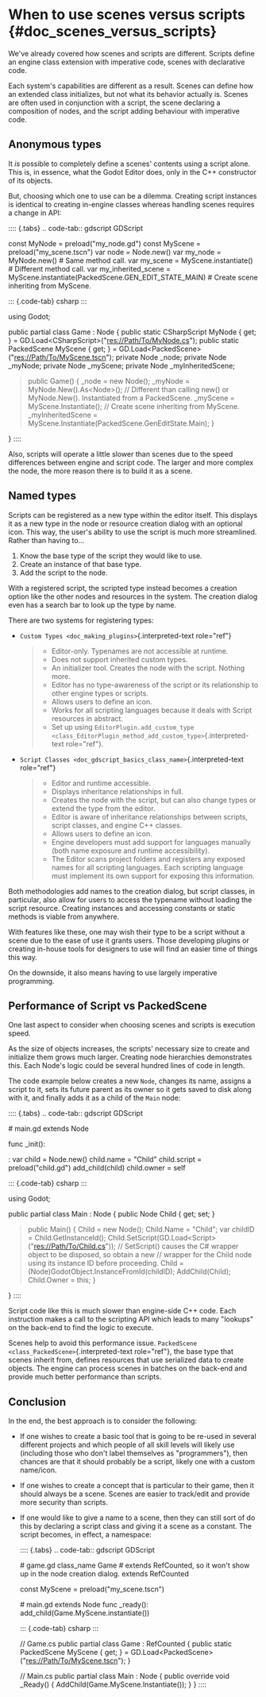 # When to use scenes versus scripts {#doc_scenes_versus_scripts}

We\'ve already covered how scenes and scripts are different. Scripts
define an engine class extension with imperative code, scenes with
declarative code.

Each system\'s capabilities are different as a result. Scenes can define
how an extended class initializes, but not what its behavior actually
is. Scenes are often used in conjunction with a script, the scene
declaring a composition of nodes, and the script adding behaviour with
imperative code.

## Anonymous types

It *is* possible to completely define a scenes\' contents using a script
alone. This is, in essence, what the Godot Editor does, only in the C++
constructor of its objects.

But, choosing which one to use can be a dilemma. Creating script
instances is identical to creating in-engine classes whereas handling
scenes requires a change in API:

:::: {.tabs}
.. code-tab:: gdscript GDScript

const MyNode = preload(\"my_node.gd\") const MyScene =
preload(\"my_scene.tscn\") var node = Node.new() var my_node =
MyNode.new() \# Same method call. var my_scene = MyScene.instantiate()
\# Different method call. var my_inherited_scene =
MyScene.instantiate(PackedScene.GEN_EDIT_STATE_MAIN) \# Create scene
inheriting from MyScene.

::: {.code-tab}
csharp
:::

using Godot;

public partial class Game : Node { public static CSharpScript MyNode {
get; } = GD.Load\<CSharpScript\>(\"<res://Path/To/MyNode.cs>\"); public
static PackedScene MyScene { get; } =
GD.Load\<PackedScene\>(\"<res://Path/To/MyScene.tscn>\"); private Node
\_node; private Node \_myNode; private Node \_myScene; private Node
\_myInheritedScene;

> public Game() { \_node = new Node(); \_myNode =
> MyNode.New().As\<Node\>(); // Different than calling new() or
> MyNode.New(). Instantiated from a PackedScene. \_myScene =
> MyScene.Instantiate(); // Create scene inheriting from MyScene.
> \_myInheritedScene =
> MyScene.Instantiate(PackedScene.GenEditState.Main); }

}
::::

Also, scripts will operate a little slower than scenes due to the speed
differences between engine and script code. The larger and more complex
the node, the more reason there is to build it as a scene.

## Named types

Scripts can be registered as a new type within the editor itself. This
displays it as a new type in the node or resource creation dialog with
an optional icon. This way, the user\'s ability to use the script is
much more streamlined. Rather than having to\...

1.  Know the base type of the script they would like to use.
2.  Create an instance of that base type.
3.  Add the script to the node.

With a registered script, the scripted type instead becomes a creation
option like the other nodes and resources in the system. The creation
dialog even has a search bar to look up the type by name.

There are two systems for registering types:

- `Custom Types <doc_making_plugins>`{.interpreted-text role="ref"}

  > - Editor-only. Typenames are not accessible at runtime.
  > - Does not support inherited custom types.
  > - An initializer tool. Creates the node with the script. Nothing
  >   more.
  > - Editor has no type-awareness of the script or its relationship to
  >   other engine types or scripts.
  > - Allows users to define an icon.
  > - Works for all scripting languages because it deals with Script
  >   resources in abstract.
  > - Set up using
  >   `EditorPlugin.add_custom_type <class_EditorPlugin_method_add_custom_type>`{.interpreted-text
  >   role="ref"}.

- `Script Classes <doc_gdscript_basics_class_name>`{.interpreted-text
  role="ref"}

  > - Editor and runtime accessible.
  > - Displays inheritance relationships in full.
  > - Creates the node with the script, but can also change types or
  >   extend the type from the editor.
  > - Editor is aware of inheritance relationships between scripts,
  >   script classes, and engine C++ classes.
  > - Allows users to define an icon.
  > - Engine developers must add support for languages manually (both
  >   name exposure and runtime accessibility).
  > - The Editor scans project folders and registers any exposed names
  >   for all scripting languages. Each scripting language must
  >   implement its own support for exposing this information.

Both methodologies add names to the creation dialog, but script classes,
in particular, also allow for users to access the typename without
loading the script resource. Creating instances and accessing constants
or static methods is viable from anywhere.

With features like these, one may wish their type to be a script without
a scene due to the ease of use it grants users. Those developing plugins
or creating in-house tools for designers to use will find an easier time
of things this way.

On the downside, it also means having to use largely imperative
programming.

## Performance of Script vs PackedScene

One last aspect to consider when choosing scenes and scripts is
execution speed.

As the size of objects increases, the scripts\' necessary size to create
and initialize them grows much larger. Creating node hierarchies
demonstrates this. Each Node\'s logic could be several hundred lines of
code in length.

The code example below creates a new `Node`, changes its name, assigns a
script to it, sets its future parent as its owner so it gets saved to
disk along with it, and finally adds it as a child of the `Main` node:

:::: {.tabs}
.. code-tab:: gdscript GDScript

\# main.gd extends Node

func \_init():

:   var child = Node.new() child.name = \"Child\" child.script =
    preload(\"child.gd\") add_child(child) child.owner = self

::: {.code-tab}
csharp
:::

using Godot;

public partial class Main : Node { public Node Child { get; set; }

> public Main() { Child = new Node(); Child.Name = \"Child\"; var
> childID = Child.GetInstanceId();
> Child.SetScript(GD.Load\<Script\>(\"<res://Path/To/Child.cs>\")); //
> SetScript() causes the C# wrapper object to be disposed, so obtain a
> new // wrapper for the Child node using its instance ID before
> proceeding. Child = (Node)GodotObject.InstanceFromId(childID);
> AddChild(Child); Child.Owner = this; }

}
::::

Script code like this is much slower than engine-side C++ code. Each
instruction makes a call to the scripting API which leads to many
\"lookups\" on the back-end to find the logic to execute.

Scenes help to avoid this performance issue. `PackedScene
<class_PackedScene>`{.interpreted-text role="ref"}, the base type that
scenes inherit from, defines resources that use serialized data to
create objects. The engine can process scenes in batches on the back-end
and provide much better performance than scripts.

## Conclusion

In the end, the best approach is to consider the following:

- If one wishes to create a basic tool that is going to be re-used in
  several different projects and which people of all skill levels will
  likely use (including those who don\'t label themselves as
  \"programmers\"), then chances are that it should probably be a
  script, likely one with a custom name/icon.

- If one wishes to create a concept that is particular to their game,
  then it should always be a scene. Scenes are easier to track/edit and
  provide more security than scripts.

- If one would like to give a name to a scene, then they can still sort
  of do this by declaring a script class and giving it a scene as a
  constant. The script becomes, in effect, a namespace:

  :::: {.tabs}
  .. code-tab:: gdscript GDScript

  \# game.gd class_name Game \# extends RefCounted, so it won\'t show up
  in the node creation dialog. extends RefCounted

  const MyScene = preload(\"my_scene.tscn\")

  \# main.gd extends Node func \_ready():
  add_child(Game.MyScene.instantiate())

  ::: {.code-tab}
  csharp
  :::

  // Game.cs public partial class Game : RefCounted { public static
  PackedScene MyScene { get; } =
  GD.Load\<PackedScene\>(\"<res://Path/To/MyScene.tscn>\"); }

  // Main.cs public partial class Main : Node { public override void
  \_Ready() { AddChild(Game.MyScene.Instantiate()); } }
  ::::
